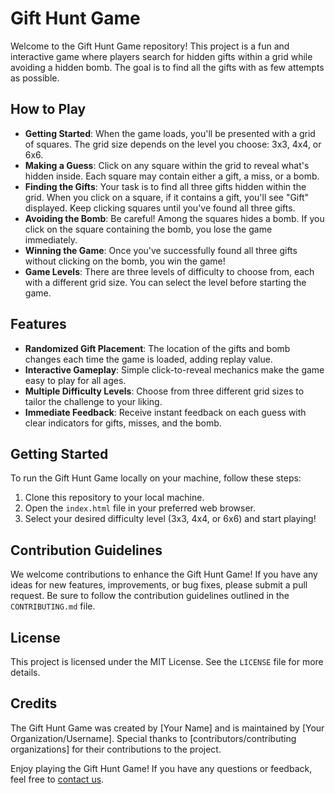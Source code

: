 # Gift Hunt Game

Welcome to the Gift Hunt Game repository! This project is a fun and interactive game where players search for hidden gifts within a grid while avoiding a hidden bomb. The goal is to find all the gifts with as few attempts as possible.

## How to Play

- **Getting Started**: When the game loads, you'll be presented with a grid of squares. The grid size depends on the level you choose: 3x3, 4x4, or 6x6.
- **Making a Guess**: Click on any square within the grid to reveal what's hidden inside. Each square may contain either a gift, a miss, or a bomb.
- **Finding the Gifts**: Your task is to find all three gifts hidden within the grid. When you click on a square, if it contains a gift, you'll see "Gift" displayed. Keep clicking squares until you've found all three gifts.
- **Avoiding the Bomb**: Be careful! Among the squares hides a bomb. If you click on the square containing the bomb, you lose the game immediately.
- **Winning the Game**: Once you've successfully found all three gifts without clicking on the bomb, you win the game!
- **Game Levels**: There are three levels of difficulty to choose from, each with a different grid size. You can select the level before starting the game.

## Features

- **Randomized Gift Placement**: The location of the gifts and bomb changes each time the game is loaded, adding replay value.
- **Interactive Gameplay**: Simple click-to-reveal mechanics make the game easy to play for all ages.
- **Multiple Difficulty Levels**: Choose from three different grid sizes to tailor the challenge to your liking.
- **Immediate Feedback**: Receive instant feedback on each guess with clear indicators for gifts, misses, and the bomb.

## Getting Started

To run the Gift Hunt Game locally on your machine, follow these steps:

1. Clone this repository to your local machine.
2. Open the `index.html` file in your preferred web browser.
3. Select your desired difficulty level (3x3, 4x4, or 6x6) and start playing!

## Contribution Guidelines

We welcome contributions to enhance the Gift Hunt Game! If you have any ideas for new features, improvements, or bug fixes, please submit a pull request. Be sure to follow the contribution guidelines outlined in the `CONTRIBUTING.md` file.

## License

This project is licensed under the MIT License. See the `LICENSE` file for more details.

## Credits

The Gift Hunt Game was created by [Your Name] and is maintained by [Your Organization/Username]. Special thanks to [contributors/contributing organizations] for their contributions to the project.

Enjoy playing the Gift Hunt Game! If you have any questions or feedback, feel free to [contact us](mailto:adityapersonalac@gmail.com).
